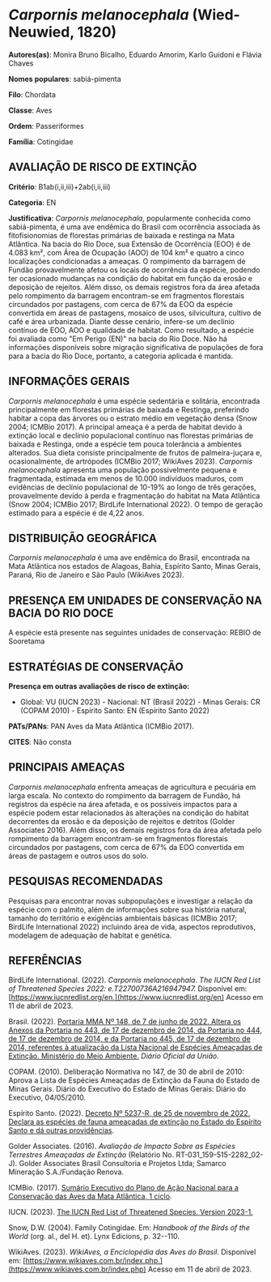 # *Carpornis melanocephala* (Wied-Neuwied, 1820)

**Autores(as)**: Monira Bruno Bicalho, Eduardo Amorim, Karlo Guidoni e Flávia Chaves

**Nomes populares**: sabiá-pimenta

**Filo**: Chordata

**Classe**: Aves

**Ordem**: Passeriformes

**Família**: Cotingidae

## AVALIAÇÃO DE RISCO DE EXTINÇÃO

**Critério**: B1ab(i,ii,iii)+2ab(i,ii,iii)

**Categoria**: EN

**Justificativa**: *Carpornis melanocephala*, popularmente conhecida como sabiá-pimenta, é uma ave endêmica do Brasil com ocorrência associada às fitofisionomias de florestas primárias de baixada e restinga na Mata Atlântica. Na bacia do Rio Doce, sua Extensão de Ocorrência (EOO) é de 4.083 km², com Área de Ocupação (AOO) de 104 km² e quatro a cinco localizações condicionadas a ameaças. O rompimento da barragem de Fundão provavelmente afetou os locais de ocorrência da espécie, podendo ter ocasionado mudanças na condição do habitat em função da erosão e deposição de rejeitos. Além disso, os demais registros fora da área afetada pelo rompimento da barragem encontram-se em fragmentos florestais circundados por pastagens, com cerca de 67% da EOO da espécie convertida em áreas de pastagens, mosaico de usos, silvicultura, cultivo de café e área urbanizada. Diante desse cenário, infere-se um declínio contínuo de EOO, AOO e qualidade de habitat. Como
resultado, a espécie foi avaliada como "Em Perigo (EN)" na bacia do Rio Doce. Não há informações disponíveis sobre migração significativa de populações de fora para a bacia do Rio Doce, portanto, a categoria aplicada é mantida.

## INFORMAÇÕES GERAIS

*Carpornis melanocephala* é uma espécie sedentária e solitária, encontrada principalmente em florestas primárias de baixada e Restinga, preferindo habitar a copa das árvores ou o estrato médio em vegetação densa (Snow 2004; ICMBio 2017). A principal ameaça é a perda de habitat devido à extinção local e declínio populacional contínuo nas florestas primárias de baixada e Restinga, onde a espécie tem pouca tolerância a ambientes alterados. Sua dieta consiste principalmente de frutos de palmeira-juçara e, ocasionalmente, de artrópodes (ICMBio 2017; WikiAves 2023). *Carpornis melanocephala* apresenta uma população possivelmente pequena e fragmentada, estimada em menos de 10.000 indivíduos maduros, com evidências de declínio populacional de 10-19% ao longo de três gerações, provavelmente devido à perda e fragmentação do habitat na Mata Atlântica (Snow 2004; ICMBio 2017; BirdLife International 2022). O tempo de geração estimado para a espécie é de 4,22
anos.

## DISTRIBUIÇÃO GEOGRÁFICA

*Carpornis melanocephala* é uma ave endêmica do Brasil, encontrada na Mata Atlântica nos estados de Alagoas, Bahia, Espírito Santo, Minas Gerais, Paraná, Rio de Janeiro e São Paulo (WikiAves 2023).

## PRESENÇA EM UNIDADES DE CONSERVAÇÃO NA BACIA DO RIO DOCE

A espécie está presente nas seguintes unidades de conservação: REBIO de Sooretama

## ESTRATÉGIAS DE CONSERVAÇÃO

**Presença em outras avaliações de risco de extinção:**

-   Global: VU (IUCN 2023) -   Nacional: NT (Brasil 2022) -   Minas Gerais: CR (COPAM 2010) -   Espírito Santo: EN (Espírito Santo 2022)

**PATs/PANs**: PAN Aves da Mata Atlântica (ICMBio 2017).

**CITES**: Não consta

## PRINCIPAIS AMEAÇAS

*Carpornis melanocephala* enfrenta ameaças de agricultura e pecuária em larga escala. No contexto do rompimento da barragem de Fundão, há registros da espécie na área afetada, e os possíveis impactos para a espécie podem estar relacionados às alterações na condição do habitat decorrentes da erosão e da deposição de rejeitos e detritos (Golder Associates 2016). Além disso, os demais registros fora da área afetada pelo rompimento da barragem encontram-se em fragmentos florestais circundados por pastagens, com cerca de 67% da EOO convertida em áreas de pastagem e outros usos do solo.

## PESQUISAS RECOMENDADAS

Pesquisas para encontrar novas subpopulações e investigar a relação da espécie com o palmito, além de informações sobre sua história natural, tamanho do território e exigências ambientais básicas (ICMBio 2017; BirdLife International 2022) incluindo área de vida, aspectos reprodutivos, modelagem de adequação de habitat e genética.

## REFERÊNCIAS

BirdLife International. (2022). *Carpornis melanocephala*. *The IUCN Red List of Threatened Species 2022: e.T22700736A216947947.* Disponível em: [https://www.iucnredlist.org/en.](https://www.iucnredlist.org/en) Acesso em 11 de abril de 2023.

Brasil. (2022). [Portaria MMA Nº 148, de 7 de junho de 2022. Altera os Anexos da Portaria no 443, de 17 de dezembro de 2014, da Portaria no 444, de 17 de dezembro de 2014, e da Portaria no 445, de 17 de dezembro de 2014, referentes à atualização da Lista Nacional de Espécies Ameaçadas de Extinção. Ministério do Meio Ambiente.](https://in.gov.br/en/web/dou/-/portaria-mma-n-148-de-7-de-junho-de-2022-406272733) *Diário Oficial da União*.

COPAM. (2010). Deliberação Normativa no 147, de 30 de abril de 2010: Aprova a Lista de Espécies Ameaçadas de Extinção da Fauna do Estado de Minas Gerais. Diário do Executivo do Estado de Minas Gerais: Diário do Executivo, 04/05/2010.

Espírito Santo. (2022). [Decreto Nº 5237-R, de 25 de novembro de 2022.  Declara as espécies de fauna ameaçadas de extinção no Estado do Espírito Santo e dá outras providências](https://iema.es.gov.br/Media/iema/FAUNA/Decreto%205237-R_2022_25-Nov%20-%20Fauna%20(s-peixes)%20-%20Lista%20de%20Esp%C3%A9cies%20Amea%C3%A7adas%20de%20Extin%C3%A7%C3%A3o.pdf).

Golder Associates. (2016). *Avaliação de Impacto Sobre as Espécies Terrestres Ameaçadas de Extinção* (Relatório No.  RT-031_159-515-2282_02-J). Golder Associates Brasil Consultoria e Projetos Ltda; Samarco Mineração S.A./Fundação Renova.

ICMBio. (2017). [Sumário Executivo do Plano de Ação Nacional para a Conservação das Aves da Mata Atlântica, 1 ciclo](https://www.gov.br/icmbio/pt-br/assuntos/biodiversidade/pan/pan-aves-da-mata-atlantica).

IUCN. (2023). [The IUCN Red List of Threatened Species. Version 2023-1.](https://www.iucnredlist.org.)

Snow, D.W. (2004). Family Cotingidae. Em: *Handbook of the Birds of the World* (org. al., del H. et). Lynx Edicions, p. 32--110.

WikiAves. (2023). *WikiAves, a Enciclopédia das Aves do Brasil*.  Disponível em: [https://www.wikiaves.com.br/index.php.](https://www.wikiaves.com.br/index.php) Acesso em 11 de abril de 2023.

